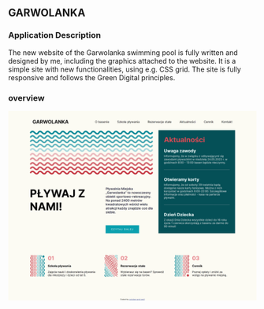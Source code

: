 ## GARWOLANKA 

### Application Description
The new website of the Garwolanka swimming pool is fully written and designed by me, including the graphics attached to the website. It is a simple site with new functionalities, using e.g. CSS grid. The site is fully responsive and follows the Green Digital principles.


### overview
![Overview 820px width](assets/overview.png)